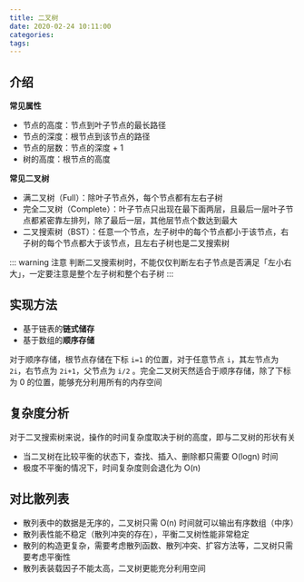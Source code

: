 ```yaml
---
title: 二叉树
date: 2020-02-24 10:11:00
categories: 
tags:
---
```

## 介绍
**常见属性**  
- 节点的高度：节点到叶子节点的最长路径
- 节点的深度：根节点到该节点的路径
- 节点的层数：节点的深度 + 1
- 树的高度：根节点的高度

**常见二叉树**  
- 满二叉树（Full）：除叶子节点外，每个节点都有左右子树
- 完全二叉树（Complete）：叶子节点只出现在最下面两层，且最后一层叶子节点都紧密靠左排列，除了最后一层，其他层节点个数达到最大
- 二叉搜索树（BST）：任意一个节点，左子树中的每个节点都小于该节点，右子树的每个节点都大于该节点，且左右子树也是二叉搜索树

::: warning 注意
判断二叉搜索树时，不能仅仅判断左右子节点是否满足「左小右大」，一定要注意是整个左子树和整个右子树
:::

## 实现方法
- 基于链表的**链式储存**
- 基于数组的**顺序存储**

对于顺序存储，根节点存储在下标 `i=1` 的位置，对于任意节点 `i`，其左节点为 `2i`，右节点为 `2i+1`，父节点为 `i/2` 。完全二叉树天然适合于顺序存储，除了下标为 0 的位置，能够充分利用所有的内存空间

## 复杂度分析
对于二叉搜索树来说，操作的时间复杂度取决于树的高度，即与二叉树的形状有关
- 当二叉树在比较平衡的状态下，查找、插入、删除都只需要 O(logn) 时间
- 极度不平衡的情况下，时间复杂度则会退化为 O(n)

## 对比散列表
- 散列表中的数据是无序的，二叉树只需 O(n) 时间就可以输出有序数组（中序）  
- 散列表性能不稳定（散列冲突的存在），平衡二叉树性能非常稳定  
- 散列的构造更复杂，需要考虑散列函数、散列冲突、扩容方法等，二叉树只需要考虑平衡性  
- 散列表装载因子不能太高，二叉树更能充分利用空间  
